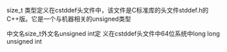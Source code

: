 size_t 类型定义在cstddef头文件中，该文件是C标准库的头文件stddef.h的C++版。它是一个与机器相关的unsigned类型

中文名size_t外文名unsigned int定    义在cstddef头文件中64位系统中long long unsigned int